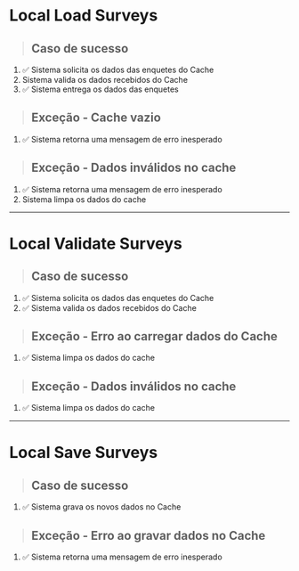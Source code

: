 # Local Load Surveys

> ## Caso de sucesso
1. ✅ Sistema solicita os dados das enquetes do Cache
2. Sistema valida os dados recebidos do Cache
3. ✅ Sistema entrega os dados das enquetes

> ## Exceção - Cache vazio
1. ✅ Sistema retorna uma mensagem de erro inesperado

> ## Exceção - Dados inválidos no cache
1. ✅ Sistema retorna uma mensagem de erro inesperado
2. Sistema limpa os dados do cache

---

# Local Validate Surveys

> ## Caso de sucesso
1. ✅ Sistema solicita os dados das enquetes do Cache
2. ✅ Sistema valida os dados recebidos do Cache

> ## Exceção - Erro ao carregar dados do Cache
1. ✅ Sistema limpa os dados do cache

> ## Exceção - Dados inválidos no cache
1. ✅ Sistema limpa os dados do cache

---

# Local Save Surveys

> ## Caso de sucesso
1. ✅ Sistema grava os novos dados no Cache

> ## Exceção - Erro ao gravar dados no Cache
1. ✅ Sistema retorna uma mensagem de erro inesperado